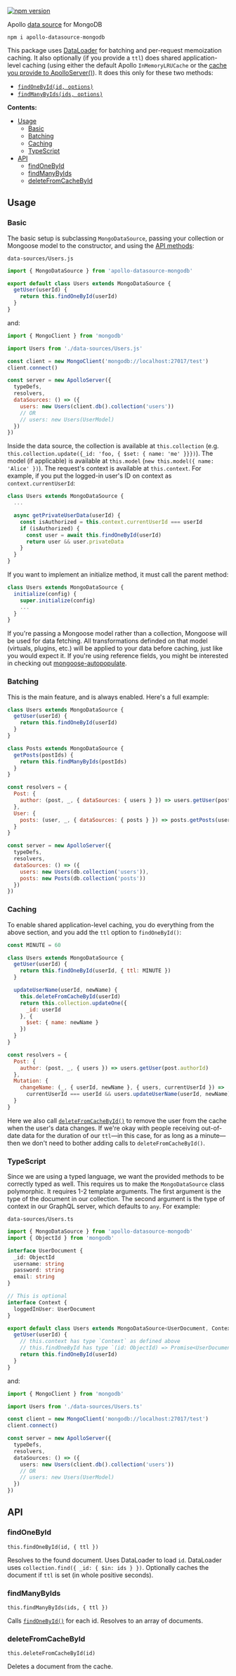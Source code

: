 [![npm version](https://badge.fury.io/js/apollo-datasource-mongodb.svg)](https://www.npmjs.com/package/apollo-datasource-mongodb)

Apollo [data source](https://www.apollographql.com/docs/apollo-server/features/data-sources) for MongoDB

```
npm i apollo-datasource-mongodb
```

This package uses [DataLoader](https://github.com/graphql/dataloader) for batching and per-request memoization caching. It also optionally (if you provide a `ttl`) does shared application-level caching (using either the default Apollo `InMemoryLRUCache` or the [cache you provide to ApolloServer()](https://www.apollographql.com/docs/apollo-server/features/data-sources#using-memcachedredis-as-a-cache-storage-backend)). It does this only for these two methods:

- [`findOneById(id, options)`](#findonebyid)
- [`findManyByIds(ids, options)`](#findmanybyids)


<!-- START doctoc generated TOC please keep comment here to allow auto update -->
<!-- DON'T EDIT THIS SECTION, INSTEAD RE-RUN doctoc TO UPDATE -->
**Contents:**

- [Usage](#usage)
  - [Basic](#basic)
  - [Batching](#batching)
  - [Caching](#caching)
  - [TypeScript](#typescript)
- [API](#api)
  - [findOneById](#findonebyid)
  - [findManyByIds](#findmanybyids)
  - [deleteFromCacheById](#deletefromcachebyid)

<!-- END doctoc generated TOC please keep comment here to allow auto update -->


## Usage

### Basic

The basic setup is subclassing `MongoDataSource`, passing your collection or Mongoose model to the constructor, and using the [API methods](#API):

`data-sources/Users.js`

```js
import { MongoDataSource } from 'apollo-datasource-mongodb'

export default class Users extends MongoDataSource {
  getUser(userId) {
    return this.findOneById(userId)
  }
}
```

and:

```js
import { MongoClient } from 'mongodb'

import Users from './data-sources/Users.js'

const client = new MongoClient('mongodb://localhost:27017/test')
client.connect()

const server = new ApolloServer({
  typeDefs,
  resolvers,
  dataSources: () => ({
    users: new Users(client.db().collection('users'))
    // OR
    // users: new Users(UserModel)
  })
})
```

Inside the data source, the collection is available at `this.collection` (e.g. `this.collection.update({_id: 'foo, { $set: { name: 'me' }}})`). The model (if applicable) is available at `this.model` (`new this.model({ name: 'Alice' })`). The request's context is available at `this.context`. For example, if you put the logged-in user's ID on context as `context.currentUserId`:

```js
class Users extends MongoDataSource {
  ...

  async getPrivateUserData(userId) {
    const isAuthorized = this.context.currentUserId === userId
    if (isAuthorized) {
      const user = await this.findOneById(userId)
      return user && user.privateData
    }
  }
}
```

If you want to implement an initialize method, it must call the parent method:

```js
class Users extends MongoDataSource {
  initialize(config) {
    super.initialize(config)
    ...
  }
}
```

If you're passing a Mongoose model rather than a collection, Mongoose will be used for data fetching. All transformations definded on that model (virtuals, plugins, etc.) will be applied to your data before caching, just like you would expect it. If you're using reference fields, you might be interested in checking out [mongoose-autopopulate](https://www.npmjs.com/package/mongoose-autopopulate).

### Batching

This is the main feature, and is always enabled. Here's a full example:

```js
class Users extends MongoDataSource {
  getUser(userId) {
    return this.findOneById(userId)
  }
}

class Posts extends MongoDataSource {
  getPosts(postIds) {
    return this.findManyByIds(postIds)
  }
}

const resolvers = {
  Post: {
    author: (post, _, { dataSources: { users } }) => users.getUser(post.authorId)
  },
  User: {
    posts: (user, _, { dataSources: { posts } }) => posts.getPosts(user.postIds)
  }
}

const server = new ApolloServer({
  typeDefs,
  resolvers,
  dataSources: () => ({
    users: new Users(db.collection('users')),
    posts: new Posts(db.collection('posts'))
  })
})
```

### Caching

To enable shared application-level caching, you do everything from the above section, and you add the `ttl` option to `findOneById()`:

```js
const MINUTE = 60

class Users extends MongoDataSource {
  getUser(userId) {
    return this.findOneById(userId, { ttl: MINUTE })
  }

  updateUserName(userId, newName) {
    this.deleteFromCacheById(userId)
    return this.collection.updateOne({
      _id: userId
    }, {
      $set: { name: newName }
    })
  }
}

const resolvers = {
  Post: {
    author: (post, _, { users }) => users.getUser(post.authorId)
  },
  Mutation: {
    changeName: (_, { userId, newName }, { users, currentUserId }) =>
      currentUserId === userId && users.updateUserName(userId, newName)
  }
}
```

Here we also call [`deleteFromCacheById()`](#deletefromcachebyid) to remove the user from the cache when the user's data changes. If we're okay with people receiving out-of-date data for the duration of our `ttl`—in this case, for as long as a minute—then we don't need to bother adding calls to `deleteFromCacheById()`.

### TypeScript

Since we are using a typed language, we want the provided methods to be correctly typed as well. This requires us to make the `MongoDataSource` class polymorphic. It requires 1-2 template arguments. The first argument is the type of the document in our collection. The second argument is the type of context in our GraphQL server, which defaults to `any`. For example:

`data-sources/Users.ts`

```ts
import { MongoDataSource } from 'apollo-datasource-mongodb'
import { ObjectId } from 'mongodb'

interface UserDocument {
  _id: ObjectId
  username: string
  password: string
  email: string
}

// This is optional
interface Context {
  loggedInUser: UserDocument
}

export default class Users extends MongoDataSource<UserDocument, Context> {
  getUser(userId) {
    // this.context has type `Context` as defined above
    // this.findOneById has type `(id: ObjectId) => Promise<UserDocument | null | undefined>`
    return this.findOneById(userId)
  }
}
```

and:

```ts
import { MongoClient } from 'mongodb'

import Users from './data-sources/Users.ts'

const client = new MongoClient('mongodb://localhost:27017/test')
client.connect()

const server = new ApolloServer({
  typeDefs,
  resolvers,
  dataSources: () => ({
    users: new Users(client.db().collection('users'))
    // OR
    // users: new Users(UserModel)
  })
})
```

## API

### findOneById

`this.findOneById(id, { ttl })`

Resolves to the found document. Uses DataLoader to load `id`. DataLoader uses `collection.find({ _id: { $in: ids } })`. Optionally caches the document if `ttl` is set (in whole positive seconds).

### findManyByIds

`this.findManyByIds(ids, { ttl })`

Calls [`findOneById()`](#findonebyid) for each id. Resolves to an array of documents.

### deleteFromCacheById

`this.deleteFromCacheById(id)`

Deletes a document from the cache.

